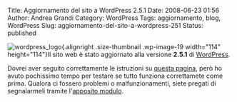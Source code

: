 Title: Aggiornamento del sito a WordPress 2.5.1
Date: 2008-06-23 01:56
Author: Andrea Grandi
Category: WordPress
Tags: aggiornamento, blog, WordPress
Slug: aggiornamento-del-sito-a-wordpress-251
Status: published

![](http://www.andreagrandi.it/wp-content/uploads/2008/02/wordpress-logo.jpg "wordpress_logo"){.alignright
.size-thumbnail .wp-image-19 width="114" height="114"}Il sito web è
stato aggiornato alla versione **2.5.1** di
[WordPress](http://www.wordpress.org).

Dovrei aver seguito correttamente le istruzioni su [questa
pagina](http://codex.wordpress.org/Upgrading_WordPress_Extended), però
ho avuto pochissimo tempo per testare se tutto funziona correttamete
come prima. Qualora ci fossero problemi o malfunzionamenti, siete
pregati di segnalarmeli tramite l'[apposito
modulo](http://www.andreagrandi.it/contact-me/).
